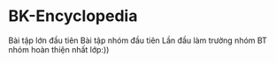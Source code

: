 # BK-Encyclopedia
Bài tập lớn đầu tiên
Bài tập nhóm đầu tiên
Lần đầu làm trưởng nhóm
BT nhóm hoàn thiện nhất lớp:))
